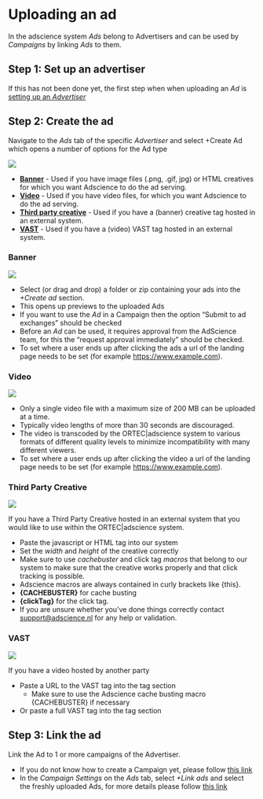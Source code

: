 # Uploading an ad

In the adscience system _Ads_ belong to Advertisers and can be used by _Campaigns_ by linking _Ads_ to them.

## Step 1: Set up an advertiser

If this has not been done yet, the first step when when uploading an _Ad_ is [setting up an _Advertiser_][setup-advertiser]

[setup-advertiser]: /kb/getting-started/setup-advertiser/

## Step 2: Create the ad

Navigate to the _Ads_ tab of the specific _Advertiser_ and select +Create Ad which opens a number of options for the Ad type

[![][advertiser-ads]][advertiser-ads]

* [**Banner**][banner] - Used if you have image files (.png, .gif, jpg) or HTML creatives for which you want Adscience to do the ad serving.
* [**Video**][video] - Used if you have video files, for which you want Adscience to do the ad serving.
* [**Third party creative**][third-party-creative] - Used if you have a (banner) creative tag hosted in an external system.
* [**VAST**][vast] - Used if you have a (video) VAST tag hosted in an external system.

### Banner

[![][advertiser-add-banner]][advertiser-add-banner]

* Select (or drag and drop) a folder or zip containing your ads into the _+Create ad_ section.
* This opens up previews to the uploaded Ads
* If you want to use the _Ad_ in a Campaign then the option “Submit to ad exchanges” should be checked
* Before an _Ad_ can be used, it requires approval from the AdScience team, for this the “request approval immediately” should be checked.
* To set where a user ends up after clicking the ads a url of the landing page needs to be set (for example https://www.example.com).

<!-- For more information about HTML creatives or trouble shooting visit the Creating HTML banners section //TODO -->

### Video

[![][advertiser-add-video]][advertiser-add-video]

* Only a single video file with a maximum size of 200 MB can be uploaded at a time.
* Typically video lengths of more than 30 seconds are discouraged.
* The video is transcoded by the ORTEC|adscience system to various formats of different quality levels to minimize incompatibility with many different viewers.
* To set where a user ends up after clicking the video a url of the landing page needs to be set (for example https://www.example.com).

### Third Party Creative

[![][advertiser-add-thirdparty]][advertiser-add-thirdparty]

If you have a Third Party Creative hosted in an external system that you would like to use within the ORTEC|adscience system.

* Paste the javascript or HTML tag into our system
* Set the _width_ and _height_ of the creative correctly
* Make sure to use _cachebuster_ and click tag _macros_ that belong to our system to make sure that the creative works properly and that click tracking is possible.
* Adscience macros are always contained in curly brackets like {this}.
* **{CACHEBUSTER}** for cache busting
* **{clickTag}** for the click tag.
* If you are unsure whether you’ve done things correctly contact [support@adscience.nl][support] for any help or validation.

### VAST

[![][advertiser-add-vast]][advertiser-add-vast]

If you have a video hosted by another party
* Paste a URL to the VAST tag into the tag section
    * Make sure to use the Adscience cache busting macro {CACHEBUSTER} if necessary
* Or paste a full VAST tag into the tag section

## Step 3: Link the ad

Link the Ad to 1 or more campaigns of the Advertiser.

* If you do not know how to create a Campaign yet, please follow [this link][setup-campaign]
* In the _Campaign Settings_ on the _Ads_ tab, select _+Link ads_ and select the freshly uploaded Ads, for more details please follow [this link][link-ads]


[advertiser-ads]: ../img/advertiser/advertiser-ads.png
[advertiser-add-banner]: ../img/advertiser/advertiser-add-banner.png
[advertiser-add-video]: ../img/advertiser/advertiser-add-video.png
[advertiser-add-thirdparty]: ../img/advertiser/advertiser-add-thirdparty.png
[advertiser-add-vast]: ../img/advertiser/advertiser-add-vast.png
[support]: mailto:support@adscience.nl
[banner]: #banner
[video]: #video
[third-party-creative]: #third-party-creative
[vast]: #vast
[setup-campaign]: /kb/getting-started/setup-campaign/
[link-ads]: /kb/getting-started/setup-campaign/#step-4-adding-ads-and-activating-the-campaign